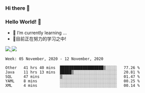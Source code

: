 ### Hi there 👋
### Hello World! 🙌

- 🌱 I’m currently learning ...
- 📖目前正在努力的学习之中!

<a href="https://github.com/anuraghazra/github-readme-stats">
  <img src="https://github-readme-stats.vercel.app/api?username=keyboardWithDream&show_icons=true&repo=github-readme-stats" />
</a>
<a href="https://github.com/anuraghazra/convoychat">
  <img src="https://github-readme-stats.vercel.app/api/top-langs/?username=keyboardWithDream&layout=compact&repo=convoychat" />
</a>



<!--START_SECTION:waka-->
```text
Week: 05 November, 2020 - 12 November, 2020

Other   41 hrs 40 mins  ███████████████████▒░░░░░   77.26 % 
Java    11 hrs 13 mins  █████▒░░░░░░░░░░░░░░░░░░░   20.81 % 
SQL     47 mins         ▒░░░░░░░░░░░░░░░░░░░░░░░░   01.47 % 
YAML    8 mins          ░░░░░░░░░░░░░░░░░░░░░░░░░   00.25 % 
XML     4 mins          ░░░░░░░░░░░░░░░░░░░░░░░░░   00.14 % 
```
<!--END_SECTION:waka-->
